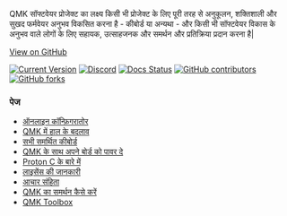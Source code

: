 QMK सॉफ्टवेयर प्रोजेक्ट का लक्ष्य किसी भी प्रोजेक्ट के लिए पूरी तरह से अनुकूलन, शक्तिशाली और सुखद फर्मवेयर अनुभव विकसित करना है - कीबोर्ड या अन्यथा - और किसी भी सॉफ्टवेयर विकास के अनुभव वाले लोगों के लिए सहायक, उत्साहजनक और समर्थन और प्रतिक्रिया प्रदान करना है|

[View on <i class="fa fa-github" aria-hidden="true"></i> GitHub](https://github.com/qmk/qmk_firmware)

[![Current Version](https://img.shields.io/github/tag/qmk/qmk_firmware.svg)](https://github.com/qmk/qmk_firmware/tags)
[![Discord](https://img.shields.io/discord/440868230475677696.svg)](https://discord.gg/Uq7gcHh)
[![Docs Status](https://img.shields.io/badge/docs-ready-orange.svg)](https://docs.qmk.fm)
[![GitHub contributors](https://img.shields.io/github/contributors/qmk/qmk_firmware.svg)](https://github.com/qmk/qmk_firmware/pulse/monthly)
[![GitHub forks](https://img.shields.io/github/forks/qmk/qmk_firmware.svg?style=social&label=Fork)](https://github.com/qmk/qmk_firmware/)

### पेज

* [ऑनलाइन  कॉन्फ़िगरातोर ](https://config.qmk.fm)
* [QMK में हाल के बदलाव](/changes/)
* [सभी समर्थित कीबोर्ड](/keyboards/)
* [QMK के साथ अपने बोर्ड को पावर दे](/powered/)
* [Proton C के बारे में](/proton-c/)
* [लाइसेंस की जानकारी](/license/)
* [आचार संहिता](/coc/)
* [QMK का समर्थन कैसे करें](/support/)
* [QMK Toolbox](https://github.com/qmk/qmk_toolbox)
